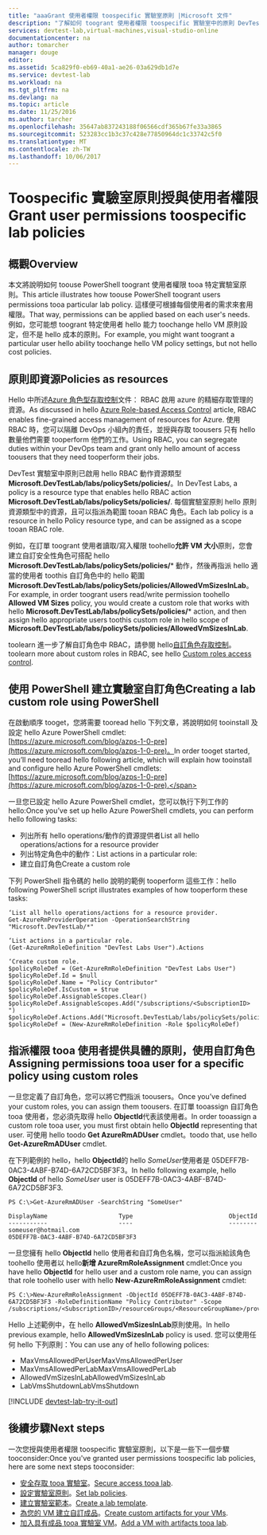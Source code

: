 ```yaml
---
title: "aaaGrant 使用者權限 toospecific 實驗室原則 |Microsoft 文件"
description: "了解如何 toogrant 使用者權限 toospecific 實驗室中的原則 DevTest Labs 根據每個使用者的需求"
services: devtest-lab,virtual-machines,visual-studio-online
documentationcenter: na
author: tomarcher
manager: douge
editor: 
ms.assetid: 5ca829f0-eb69-40a1-ae26-03a629db1d7e
ms.service: devtest-lab
ms.workload: na
ms.tgt_pltfrm: na
ms.devlang: na
ms.topic: article
ms.date: 11/25/2016
ms.author: tarcher
ms.openlocfilehash: 35647ab837243188f06566cdf365b67fe33a3865
ms.sourcegitcommit: 523283cc1b3c37c428e77850964dc1c33742c5f0
ms.translationtype: MT
ms.contentlocale: zh-TW
ms.lasthandoff: 10/06/2017
---
```

# <a name="grant-user-permissions-toospecific-lab-policies"></a><span data-ttu-id="07a44-103">Toospecific 實驗室原則授與使用者權限</span><span class="sxs-lookup"><span data-stu-id="07a44-103">Grant user permissions toospecific lab policies</span></span>
## <a name="overview"></a><span data-ttu-id="07a44-104">概觀</span><span class="sxs-lookup"><span data-stu-id="07a44-104">Overview</span></span>
<span data-ttu-id="07a44-105">本文將說明如何 toouse PowerShell toogrant 使用者權限 tooa 特定實驗室原則。</span><span class="sxs-lookup"><span data-stu-id="07a44-105">This article illustrates how toouse PowerShell toogrant users permissions tooa particular lab policy.</span></span> <span data-ttu-id="07a44-106">這樣便可根據每個使用者的需求來套用權限。</span><span class="sxs-lookup"><span data-stu-id="07a44-106">That way, permissions can be applied based on each user's needs.</span></span> <span data-ttu-id="07a44-107">例如，您可能想 toogrant 特定使用者 hello 能力 toochange hello VM 原則設定，但不是 hello 成本的原則。</span><span class="sxs-lookup"><span data-stu-id="07a44-107">For example, you might want toogrant a particular user hello ability toochange hello VM policy settings, but not hello cost policies.</span></span>

## <a name="policies-as-resources"></a><span data-ttu-id="07a44-108">原則即資源</span><span class="sxs-lookup"><span data-stu-id="07a44-108">Policies as resources</span></span>
<span data-ttu-id="07a44-109">Hello 中所述[Azure 角色型存取控制](../active-directory/role-based-access-control-configure.md)文件： RBAC 啟用 azure 的精細存取管理的資源。</span><span class="sxs-lookup"><span data-stu-id="07a44-109">As discussed in hello [Azure Role-based Access Control](../active-directory/role-based-access-control-configure.md) article, RBAC enables fine-grained access management of resources for Azure.</span></span> <span data-ttu-id="07a44-110">使用 RBAC 時，您可以隔離 DevOps 小組內的責任，並授與存取 toousers 只有 hello 數量他們需要 tooperform 他們的工作。</span><span class="sxs-lookup"><span data-stu-id="07a44-110">Using RBAC, you can segregate duties within your DevOps team and grant only hello amount of access toousers that they need tooperform their jobs.</span></span>

<span data-ttu-id="07a44-111">DevTest 實驗室中原則已啟用 hello RBAC 動作資源類型**Microsoft.DevTestLab/labs/policySets/policies/**。</span><span class="sxs-lookup"><span data-stu-id="07a44-111">In DevTest Labs, a policy is a resource type that enables hello RBAC action **Microsoft.DevTestLab/labs/policySets/policies/**.</span></span> <span data-ttu-id="07a44-112">每個實驗室原則 hello 原則資源類型中的資源，且可以指派為範圍 tooan RBAC 角色。</span><span class="sxs-lookup"><span data-stu-id="07a44-112">Each lab policy is a resource in hello Policy resource type, and can be assigned as a scope tooan RBAC role.</span></span>

<span data-ttu-id="07a44-113">例如，在訂單 toogrant 使用者讀取/寫入權限 toohello**允許 VM 大小**原則，您會建立自訂安全性角色可搭配 hello **Microsoft.DevTestLab/labs/policySets/policies/*** 動作，然後再指派 hello 適當的使用者 toothis 自訂角色中的 hello 範圍**Microsoft.DevTestLab/labs/policySets/policies/AllowedVmSizesInLab**。</span><span class="sxs-lookup"><span data-stu-id="07a44-113">For example, in order toogrant users read/write permission toohello **Allowed VM Sizes** policy, you would create a custom role that works with hello **Microsoft.DevTestLab/labs/policySets/policies/*** action, and then assign hello appropriate users toothis custom role in hello scope of **Microsoft.DevTestLab/labs/policySets/policies/AllowedVmSizesInLab**.</span></span>

<span data-ttu-id="07a44-114">toolearn 進一步了解自訂角色中 RBAC，請參閱 hello[自訂角色存取控制](../active-directory/role-based-access-control-custom-roles.md)。</span><span class="sxs-lookup"><span data-stu-id="07a44-114">toolearn more about custom roles in RBAC, see hello [Custom roles access control](../active-directory/role-based-access-control-custom-roles.md).</span></span>

## <a name="creating-a-lab-custom-role-using-powershell"></a><span data-ttu-id="07a44-115">使用 PowerShell 建立實驗室自訂角色</span><span class="sxs-lookup"><span data-stu-id="07a44-115">Creating a lab custom role using PowerShell</span></span>
<span data-ttu-id="07a44-116">在啟動順序 tooget，您將需要 tooread hello 下列文章，將說明如何 tooinstall 及設定 hello Azure PowerShell cmdlet: [https://azure.microsoft.com/blog/azps-1-0-pre](https://azure.microsoft.com/blog/azps-1-0-pre)。</span><span class="sxs-lookup"><span data-stu-id="07a44-116">In order tooget started, you’ll need tooread hello following article, which will explain how tooinstall and configure hello Azure PowerShell cmdlets: [https://azure.microsoft.com/blog/azps-1-0-pre](https://azure.microsoft.com/blog/azps-1-0-pre).</span></span>

<span data-ttu-id="07a44-117">一旦您已設定 hello Azure PowerShell cmdlet，您可以執行下列工作的 hello:</span><span class="sxs-lookup"><span data-stu-id="07a44-117">Once you’ve set up hello Azure PowerShell cmdlets, you can perform hello following tasks:</span></span>

* <span data-ttu-id="07a44-118">列出所有 hello operations/動作的資源提供者</span><span class="sxs-lookup"><span data-stu-id="07a44-118">List all hello operations/actions for a resource provider</span></span>
* <span data-ttu-id="07a44-119">列出特定角色中的動作：</span><span class="sxs-lookup"><span data-stu-id="07a44-119">List actions in a particular role:</span></span>
* <span data-ttu-id="07a44-120">建立自訂角色</span><span class="sxs-lookup"><span data-stu-id="07a44-120">Create a custom role</span></span>

<span data-ttu-id="07a44-121">下列 PowerShell 指令碼的 hello 說明的範例 tooperform 這些工作：</span><span class="sxs-lookup"><span data-stu-id="07a44-121">hello following PowerShell script illustrates examples of how tooperform these tasks:</span></span>

    ‘List all hello operations/actions for a resource provider.
    Get-AzureRmProviderOperation -OperationSearchString "Microsoft.DevTestLab/*"

    ‘List actions in a particular role.
    (Get-AzureRmRoleDefinition "DevTest Labs User").Actions

    ‘Create custom role.
    $policyRoleDef = (Get-AzureRmRoleDefinition "DevTest Labs User")
    $policyRoleDef.Id = $null
    $policyRoleDef.Name = "Policy Contributor"
    $policyRoleDef.IsCustom = $true
    $policyRoleDef.AssignableScopes.Clear()
    $policyRoleDef.AssignableScopes.Add("/subscriptions/<SubscriptionID> ")
    $policyRoleDef.Actions.Add("Microsoft.DevTestLab/labs/policySets/policies/*")
    $policyRoleDef = (New-AzureRmRoleDefinition -Role $policyRoleDef)

## <a name="assigning-permissions-tooa-user-for-a-specific-policy-using-custom-roles"></a><span data-ttu-id="07a44-122">指派權限 tooa 使用者提供具體的原則，使用自訂角色</span><span class="sxs-lookup"><span data-stu-id="07a44-122">Assigning permissions tooa user for a specific policy using custom roles</span></span>
<span data-ttu-id="07a44-123">一旦您定義了自訂角色，您可以將它們指派 toousers。</span><span class="sxs-lookup"><span data-stu-id="07a44-123">Once you’ve defined your custom roles, you can assign them toousers.</span></span> <span data-ttu-id="07a44-124">在訂單 tooassign 自訂角色 tooa 使用者，您必須先取得 hello **ObjectId**代表該使用者。</span><span class="sxs-lookup"><span data-stu-id="07a44-124">In order tooassign a custom role tooa user, you must first obtain hello **ObjectId** representing that user.</span></span> <span data-ttu-id="07a44-125">可使用 hello toodo **Get AzureRmADUser** cmdlet。</span><span class="sxs-lookup"><span data-stu-id="07a44-125">toodo that, use hello **Get-AzureRmADUser** cmdlet.</span></span>

<span data-ttu-id="07a44-126">在下列範例的 hello，hello **ObjectId**的 hello *SomeUser*使用者是 05DEFF7B-0AC3-4ABF-B74D-6A72CD5BF3F3。</span><span class="sxs-lookup"><span data-stu-id="07a44-126">In hello following example, hello **ObjectId** of hello *SomeUser* user is 05DEFF7B-0AC3-4ABF-B74D-6A72CD5BF3F3.</span></span>

    PS C:\>Get-AzureRmADUser -SearchString "SomeUser"

    DisplayName                    Type                           ObjectId
    -----------                    ----                           --------
    someuser@hotmail.com                                          05DEFF7B-0AC3-4ABF-B74D-6A72CD5BF3F3

<span data-ttu-id="07a44-127">一旦您擁有 hello **ObjectId** hello 使用者和自訂角色名稱，您可以指派給該角色 toohello 使用者以 hello**新增 AzureRmRoleAssignment** cmdlet:</span><span class="sxs-lookup"><span data-stu-id="07a44-127">Once you have hello **ObjectId** for hello user and a custom role name, you can assign that role toohello user with hello **New-AzureRmRoleAssignment** cmdlet:</span></span>

    PS C:\>New-AzureRmRoleAssignment -ObjectId 05DEFF7B-0AC3-4ABF-B74D-6A72CD5BF3F3 -RoleDefinitionName "Policy Contributor" -Scope /subscriptions/<SubscriptionID>/resourceGroups/<ResourceGroupName>/providers/Microsoft.DevTestLab/labs/<LabName>/policySets/policies/AllowedVmSizesInLab

<span data-ttu-id="07a44-128">Hello 上述範例中，在 hello **AllowedVmSizesInLab**原則使用。</span><span class="sxs-lookup"><span data-stu-id="07a44-128">In hello previous example, hello **AllowedVmSizesInLab** policy is used.</span></span> <span data-ttu-id="07a44-129">您可以使用任何 hello 下列原則：</span><span class="sxs-lookup"><span data-stu-id="07a44-129">You can use any of hello following polices:</span></span>

* <span data-ttu-id="07a44-130">MaxVmsAllowedPerUser</span><span class="sxs-lookup"><span data-stu-id="07a44-130">MaxVmsAllowedPerUser</span></span>
* <span data-ttu-id="07a44-131">MaxVmsAllowedPerLab</span><span class="sxs-lookup"><span data-stu-id="07a44-131">MaxVmsAllowedPerLab</span></span>
* <span data-ttu-id="07a44-132">AllowedVmSizesInLab</span><span class="sxs-lookup"><span data-stu-id="07a44-132">AllowedVmSizesInLab</span></span>
* <span data-ttu-id="07a44-133">LabVmsShutdown</span><span class="sxs-lookup"><span data-stu-id="07a44-133">LabVmsShutdown</span></span>

[!INCLUDE [devtest-lab-try-it-out](../../includes/devtest-lab-try-it-out.md)]

## <a name="next-steps"></a><span data-ttu-id="07a44-134">後續步驟</span><span class="sxs-lookup"><span data-stu-id="07a44-134">Next steps</span></span>
<span data-ttu-id="07a44-135">一次您授與使用者權限 toospecific 實驗室原則，以下是一些下一個步驟 tooconsider:</span><span class="sxs-lookup"><span data-stu-id="07a44-135">Once you've granted user permissions toospecific lab policies, here are some next steps tooconsider:</span></span>

* <span data-ttu-id="07a44-136">[安全存取 tooa 實驗室](devtest-lab-add-devtest-user.md)。</span><span class="sxs-lookup"><span data-stu-id="07a44-136">[Secure access tooa lab](devtest-lab-add-devtest-user.md).</span></span>
* <span data-ttu-id="07a44-137">[設定實驗室原則](devtest-lab-set-lab-policy.md)。</span><span class="sxs-lookup"><span data-stu-id="07a44-137">[Set lab policies](devtest-lab-set-lab-policy.md).</span></span>
* <span data-ttu-id="07a44-138">[建立實驗室範本](devtest-lab-create-template.md)。</span><span class="sxs-lookup"><span data-stu-id="07a44-138">[Create a lab template](devtest-lab-create-template.md).</span></span>
* <span data-ttu-id="07a44-139">[為您的 VM 建立自訂成品](devtest-lab-artifact-author.md)。</span><span class="sxs-lookup"><span data-stu-id="07a44-139">[Create custom artifacts for your VMs](devtest-lab-artifact-author.md).</span></span>
* <span data-ttu-id="07a44-140">[加入具有成品 tooa 實驗室 VM](devtest-lab-add-vm-with-artifacts.md)。</span><span class="sxs-lookup"><span data-stu-id="07a44-140">[Add a VM with artifacts tooa lab](devtest-lab-add-vm-with-artifacts.md).</span></span>

